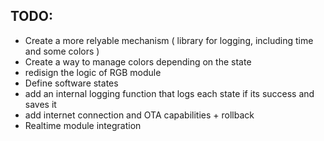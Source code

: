 ## TODO:
- Create a more relyable mechanism ( library for logging, including time and some colors )
- Create a way to manage colors depending on the state 
- redisign the logic of RGB module 
- Define software states 
- add an internal logging function that logs each state if its success and saves it 
- add  internet connection and OTA capabilities + rollback 
- Realtime module integration 
